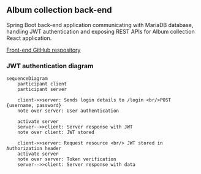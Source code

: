 ## Album collection back-end
Spring Boot back-end application communicating with MariaDB database, handling JWT authentication and exposing REST APIs for Album collection React application.  

[Front-end GitHub respository](https://github.com/niklasovaska/course-project-album-app-front) 
### JWT authentication diagram
```mermaid
sequenceDiagram
    participant client
    participant server 

    client->>server: Sends login details to /login <br/>POST {username, password}
    note over server: User authentication
    
    activate server
    server-->>client: Server response with JWT
    note over client: JWT stored

    client->>server: Request resource <br/> JWT stored in Authorization header
    activate server
    note over server: Token verification
    server-->>client: Server response with data
```